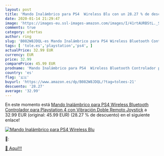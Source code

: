 ```yaml
---
layout: post
title: 'Mando Inalámbrico para PS4  Wireless Blu con un 28.27 % de descuento'
date: 2020-01-14 21:29:47
image: 'https://images-eu.ssl-images-amazon.com/images/I/41rtAURBStL._SL200_.jpg'
comments: true
category: ofertas
author: ring
slug: 'B082W8JDQL-es Mando Inalámbrico para PS4 Wireless Bluetooth Controlador...'
tags: [ 'tole.es','playstation','ps4', ]
actualPrice: 32.99 EUR
currency: EUR
price: 32.99
comparePrice: 45.99 EUR
prodname: 'Mando Inalámbrico para PS4  Wireless Bluetooth Controlador para Playstation 4 con Vibración Doble Remoto Joystick'
country: 'es'
flag: '🇪🇸'
buyurl: 'https://www.amazon.es/dp/B082W8JDQL/?tag=tolees-21'
descuento: '28.27'
average: '32.99'
---
```


En este momento está [Mando Inalámbrico para PS4  Wireless Bluetooth Controlador para Playstation 4 con Vibración Doble Remoto Joystick](https://www.amazon.es/dp/B082W8JDQL/?tag=tolees-21) a 32.99 EUR (original: 45.99 EUR) (28.27 %  de descuento) en el siguiente enlace!

[![Mando Inalámbrico para PS4  Wireless Blu](https://images-eu.ssl-images-amazon.com/images/I/41rtAURBStL._SL200_.jpg)](https://www.amazon.es/dp/B082W8JDQL/?tag=tolees-21)

🔎:


[🛒 Aquí!!!](https://www.amazon.es/dp/B082W8JDQL/?tag=tolees-21)
